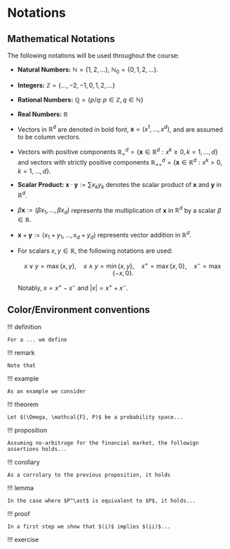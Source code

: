 # Notations


## Mathematical Notations

The following notations will be used throughout the course:

- **Natural Numbers:** $\mathbb{N} = \{1, 2, \ldots\}$, $\mathbb{N}_0 = \{0, 1, 2, \ldots\}$.
- **Integers:** $\mathbb{Z} = \{\ldots, -2, -1, 0, 1, 2, \ldots\}$
- **Rational Numbers:** $\mathbb{Q} = \{ p/q\colon p \in \mathbb{Z}, q \in \mathbb{N}\}$
- **Real Numbers:** $\mathbb{R}$
- Vectors in $\mathbb{R}^d$ are denoted in bold font, $\boldsymbol{x} = (x^1, \dots, x^d)$, and are assumed to be column vectors.  
- Vectors with positive components $\mathbb{R}^d_+ = \{\boldsymbol{x} \in \mathbb{R}^d : x^k \geq 0, k=1,\ldots,d\}$ and vectors with strictly positive components $\mathbb{R}^d_{++} = \{\boldsymbol{x} \in \mathbb{R}^d : x^k > 0, k=1,\ldots,d\}$.  
- **Scalar Product:** $\boldsymbol{x} \cdot \boldsymbol{y} := \sum x_k y_k$ denotes the scalar product of $\boldsymbol{x}$ and $\boldsymbol{y}$ in $\mathbb{R}^d$.  
- $\beta \boldsymbol{x} := (\beta x_1, \ldots, \beta x_d)$ represents the multiplication of $\boldsymbol{x}$ in $\mathbb{R}^d$ by a scalar $\beta \in \mathbb{R}$.  
- $\boldsymbol{x} + \boldsymbol{y} := (x_1 + y_1, \ldots, x_d + y_d)$ represents vector addition in $\mathbb{R}^d$.  
- For scalars $x, y \in \mathbb{R}$, the following notations are used:  

    $$
      x \vee y = \max\{x, y\}, \quad x \wedge y = \min\{x, y\}, \quad x^+ = \max\{x, 0\}, \quad x^- = \max\{-x, 0\}.
    $$

    Notably, $x = x^+ - x^-$ and $|x| = x^+ + x^-$.  


## Color/Environment conventions


!!! definition 

    For a ... we define

!!! remark
    
    Note that  

!!! example

    As an example we consider 


!!! theorem

    Let $(\Omega, \mathcal{F}, P)$ be a probability space...

!!! proposition

    Assuming no-arbitrage for the financial market, the followign assertions holds...

!!! corollary

    As a corrolary to the previous proposition, it holds

!!! lemma

    In the case where $P^\ast$ is equivalent to $P$, it holds...

!!! proof

    In a first step we show that $(i)$ implies $(ii)$...

!!! exercise

 
